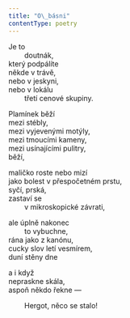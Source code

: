 ```yaml
---
title: "O\_básni"
contentType: poetry
---
```


Je to  
        doutnák,  
který podpálíte  
někde v trávě,  
nebo v jeskyni,  
nebo v lokálu  
        třetí cenové skupiny.

Plamínek běží  
mezi stébly,  
mezi vyjevenými motýly,  
mezi tmoucími kameny,  
mezi usínajícími pulitry,  
běží,

maličko roste nebo mizí  
jako bolest v přespočetném prstu,  
syčí, prská,  
zastaví se  
        v mikroskopické závrati,

ale úplně nakonec  
        to vybuchne,  
rána jako z kanónu,  
cucky slov letí vesmírem,  
duní stěny dne

a i když  
nepraskne skála,  
aspoň někdo řekne —

        Hergot, něco se stalo!
